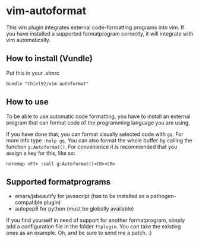 vim-autoformat
==============

This vim plugin integrates external code-formatting programs into vim.
If you have installed a supported formatprogram correctly, it will integrate with vim automatically.


How to install (Vundle)
-----------------------
Put this in your .vimrc

```vim
Bundle "Chiel92/vim-autoformat"
```

How to use
----------
To be able to use automatic code formatting, you have to install an external program that can format code of the programming language you are using.

If you have done that, you can format visually selected code with ```gq```.
For more info type ```:help gq```.
You can also format the whole buffer by calling the function ```g:Autoformat()```.
For convenience it is recommended that you assign a key for this, like so:
```vim
noremap <F7> :call g:Autoformat()<CR><CR>
```


Supported formatprograms
------------------------
* einars/jsbeautify for javascript (has to be installed as a pathogen-compatible plugin)
* autopep8 for python (must be globally available)

If you find yourself in need of support for another formatprogram, simply add a configuration file in the folder ```ftplugin```.
You can take the existing ones as an example.
Oh, and be sure to send me a patch. :)


